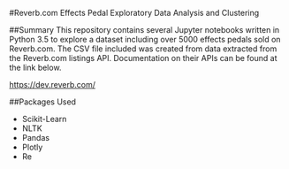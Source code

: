 #Reverb.com Effects Pedal Exploratory Data Analysis and Clustering

##Summary
This repository contains several Jupyter notebooks written in Python 3.5 to explore a dataset including over 5000 effects pedals sold on Reverb.com. The CSV file included was created from data extracted from the Reverb.com listings API. Documentation on their APIs can be found at the link below.

https://dev.reverb.com/

##Packages Used

* Scikit-Learn
* NLTK
* Pandas
* Plotly
* Re
